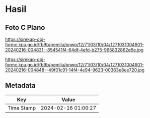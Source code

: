 # Hasil

## Foto C Plano

https://sirekap-obj-formc.kpu.go.id/fb9b/pemilu/ppwp/12/71/03/10/04/1271031004901-20240216-004831--854541f4-64df-4efd-b275-965832862e6e.jpg

https://sirekap-obj-formc.kpu.go.id/fb9b/pemilu/ppwp/12/71/03/10/04/1271031004901-20240216-004848--49f01c91-14f4-4e94-9623-00363e8ee720.jpg


## Metadata

| Key        | Value               |
| ---------- | ------------------- |
| Time Stamp | 2024-02-16 01:00:27 |




